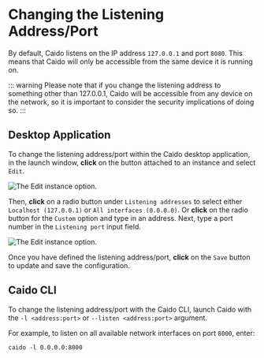 # Changing the Listening Address/Port

By default, Caido listens on the IP address `127.0.0.1` and port `8080`. This means that Caido will only be accessible from the same device it is running on.

::: warning
Please note that if you change the listening address to something other than 127.0.0.1, Caido will be accessible from any device on the network, so it is important to consider the security implications of doing so.
:::

## Desktop Application

To change the listening address/port within the Caido desktop application, in the launch window, **click** on the <code><Icon icon="fas fa-ellipsis-vertical" /></code> button attached to an instance and select `Edit`.

<img alt="The Edit instance option." src="/_images/launch_window_edit.png" center/>

Then, **click** on a radio button under `Listening addresses` to select either `Localhost (127.0.0.1)` or `All interfaces (0.0.0.0)`. Or **click** on the radio button for the `Custom` option and type in an address. Next, type a port number in the `Listening port` input field.

<img alt="The Edit instance option." src="/_images/launch_window_address_port.png" center/>

Once you have defined the listening address/port, **click** on the `Save` button to update and save the configuration.

## Caido CLI

To change the listening address/port with the Caido CLI, launch Caido with the `-l <address:port>` or `--listen <address:port>` argument.

For example, to listen on all available network interfaces on port `8000`, enter:

```
caido -l 0.0.0.0:8000
```
